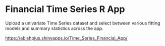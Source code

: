 # Financial Time Series R App

Upload a univariate Time Series dataset and select between various fitting models and summary statistics across the app.

https://abishpius.shinyapps.io/Time_Series_Financial_App/
